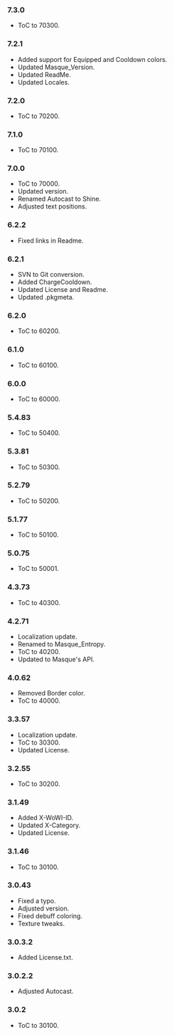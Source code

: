 ### 7.3.0 ###

- ToC to 70300.

### 7.2.1 ###

- Added support for Equipped and Cooldown colors.
- Updated Masque_Version.
- Updated ReadMe.
- Updated Locales.

### 7.2.0 ###

- ToC to 70200.

### 7.1.0 ###

- ToC to 70100.

### 7.0.0 ###

- ToC to 70000.
- Updated version.
- Renamed Autocast to Shine.
- Adjusted text positions.

### 6.2.2 ###

- Fixed links in Readme.

### 6.2.1 ###

- SVN to Git conversion.
- Added ChargeCooldown.
- Updated License and Readme.
- Updated .pkgmeta.

### 6.2.0 ###

- ToC to 60200.

### 6.1.0 ###

- ToC to 60100.

### 6.0.0 ###

- ToC to 60000.

### 5.4.83 ###

- ToC to 50400.

### 5.3.81 ###

- ToC to 50300.

### 5.2.79 ###

- ToC to 50200.

### 5.1.77 ###

- ToC to 50100.

### 5.0.75 ###

- ToC to 50001.

### 4.3.73 ###

- ToC to 40300.

### 4.2.71 ###

- Localization update.
- Renamed to Masque_Entropy.
- ToC to 40200.
- Updated to Masque's API.

### 4.0.62 ###

- Removed Border color.
- ToC to 40000.

### 3.3.57 ###

- Localization update.
- ToC to 30300.
- Updated License.

### 3.2.55 ###

- ToC to 30200.

### 3.1.49 ###

- Added X-WoWI-ID.
- Updated X-Category.
- Updated License.

### 3.1.46 ###

- ToC to 30100.

### 3.0.43 ###

- Fixed a typo.
- Adjusted version.
- Fixed debuff coloring.
- Texture tweaks.

### 3.0.3.2 ###

- Added License.txt.

### 3.0.2.2 ###

- Adjusted Autocast.

### 3.0.2 ###

- ToC to 30100.
